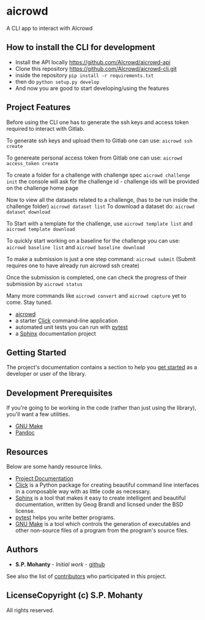 
# aicrowd

A CLI app to interact with AIcrowd 

## How to install the CLI for development

 -  Install the API locally https://github.com/AIcrowd/aicrowd-api
 -  Clone this repository  https://github.com/AIcrowd/aicrowd-cli.git
 - inside the repository `pip install -r requirements.txt`
 - then do `python setup.py develop`
 - And now you are good to start developing/using the features






## Project Features
Before using the CLI one has to generate the ssh keys and access token required to interact with Gitlab.

To generate ssh keys and upload them to Gitlab one can use:
`aicrowd ssh create`

To genereate personal access token from Gitlab one can use:
`aicrowd access_token create`

To create a folder for a challenge with challenge spec
`aicrowd challenge init`
the console will ask for the challenge id - challenge ids will be provided on the challenge home page

Now to view all the datasets related to a challenge, (has to be run inside the challenge folder)
`aicrowd dataset list`
To download a dataset do:
`aicrowd dataset download`

To Start with a template for the challenge, use
`aicrowd template list` and `aicrowd template download`

To quickly start working on a baseline for the challenge you can use:
`aicrowd baseline list` and `aicrowd baseline download`

To make a submission is just a one step command:
`aicrowd submit` (Submit requires one to have already run aicrowd ssh create)

Once the submission is completed, one can check the progress of their submission by `aicrowd status`

Many more commands like `aicrowd convert` and `aicrowd capture` yet to come. Stay tuned.

* [aicrowd](http://aicrowd-cli.readthedocs.io/)
* a starter [Click](http://click.pocoo.org/5/) command-line application
* automated unit tests you can run with [pytest](https://docs.pytest.org/en/latest/)
* a [Sphinx](http://www.sphinx-doc.org/en/master/) documentation project

## Getting Started

The project's documentation contains a section to help you
[get started](https://aicrowd-cli.readthedocs.io/en/latest/getting_started.html) as a developer or
user of the library.

## Development Prerequisites

If you're going to be working in the code (rather than just using the library), you'll want a few utilities.

* [GNU Make](https://www.gnu.org/software/make/)
* [Pandoc](https://pandoc.org/)

## Resources

Below are some handy resource links.

* [Project Documentation](http://aicrowd-cli.readthedocs.io/)
* [Click](http://click.pocoo.org/5/) is a Python package for creating beautiful command line interfaces in a composable way with as little code as necessary.
* [Sphinx](http://www.sphinx-doc.org/en/master/) is a tool that makes it easy to create intelligent and beautiful documentation, written by Geog Brandl and licnsed under the BSD license.
* [pytest](https://docs.pytest.org/en/latest/) helps you write better programs.
* [GNU Make](https://www.gnu.org/software/make/) is a tool which controls the generation of executables and other non-source files of a program from the program's source files.


## Authors

* **S.P. Mohanty** - *Initial work* - [github](https://github.com/spMohanty)

See also the list of [contributors](https://github.com/spMohanty/aicrowd/contributors) who participated in this project.

## LicenseCopyright (c) S.P. Mohanty

All rights reserved.
